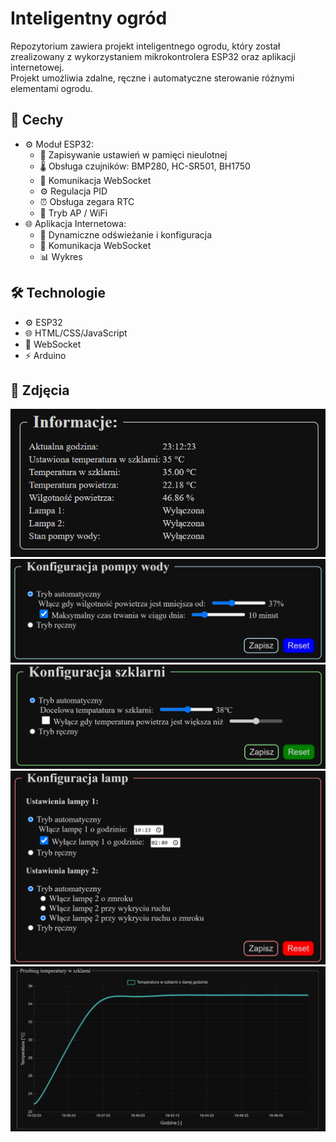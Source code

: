 # Inteligentny ogród
Repozytorium zawiera projekt inteligentnego ogrodu, który został zrealizowany z wykorzystaniem mikrokontrolera ESP32 oraz aplikacji internetowej.\
Projekt umożliwia zdalne, ręczne i automatyczne sterowanie różnymi elementami ogrodu.

## 🚀 Cechy
 - ⚙️ Moduł ESP32:
   - 💾 Zapisywanie ustawień w pamięci nieulotnej
   - 🌡️ Obsługa czujników: BMP280, HC-SR501, BH1750
   - 📡 Komunikacja WebSocket
   - ⚙️ Regulacja PID
   - ⏰ Obsługa zegara RTC
   - 📶 Tryb AP / WiFi
 - 🌐 Aplikacja Internetowa:
   - 🔄 Dynamiczne odświeżanie i konfiguracja
   - 📡 Komunikacja WebSocket
   - 📊 Wykres

## 🛠️ Technologie
 -  ⚙️ ESP32
 -  🌐 HTML/CSS/JavaScript
 -  📡 WebSocket
 -  ⚡ Arduino


## 📸 Zdjęcia
<img src="https://github.com/MaciejPrzyborowski/SmartGarden/blob/main/images/sekcja_informacji.png" />
<img src="https://github.com/MaciejPrzyborowski/SmartGarden/blob/main/images/konfiguracja_pompy.png" />
<img src="https://github.com/MaciejPrzyborowski/SmartGarden/blob/main/images/konfiguracja_szklarni.png" />
<img src="https://github.com/MaciejPrzyborowski/SmartGarden/blob/main/images/konfiguracja_lamp.png" />
<img src="https://github.com/MaciejPrzyborowski/SmartGarden/blob/main/images/sekcja_wykres.png" />
